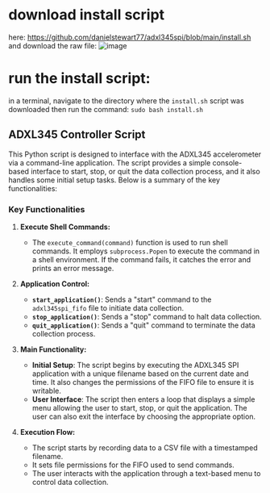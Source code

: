 # download install script
here: https://github.com/danielstewart77/adxl345spi/blob/main/install.sh
and download the raw file: ![image](https://github.com/user-attachments/assets/5c85f52d-070d-4070-8cb9-58e2e8de1353)
 
# run the install script:
in a terminal, navigate to the directory where the `install.sh` script was downloaded
then run the command: `sudo bash install.sh`

## ADXL345 Controller Script

This Python script is designed to interface with the ADXL345 accelerometer via a command-line application. The script provides a simple console-based interface to start, stop, or quit the data collection process, and it also handles some initial setup tasks. Below is a summary of the key functionalities:

### Key Functionalities

1. **Execute Shell Commands:**
   - The `execute_command(command)` function is used to run shell commands. It employs `subprocess.Popen` to execute the command in a shell environment. If the command fails, it catches the error and prints an error message.

2. **Application Control:**
   - **`start_application()`**: Sends a "start" command to the `adxl345spi_fifo` file to initiate data collection.
   - **`stop_application()`**: Sends a "stop" command to halt data collection.
   - **`quit_application()`**: Sends a "quit" command to terminate the data collection process.

3. **Main Functionality:**
   - **Initial Setup**: The script begins by executing the ADXL345 SPI application with a unique filename based on the current date and time. It also changes the permissions of the FIFO file to ensure it is writable.
   - **User Interface**: The script then enters a loop that displays a simple menu allowing the user to start, stop, or quit the application. The user can also exit the interface by choosing the appropriate option.

4. **Execution Flow:**
   - The script starts by recording data to a CSV file with a timestamped filename.
   - It sets file permissions for the FIFO used to send commands.
   - The user interacts with the application through a text-based menu to control data collection.
